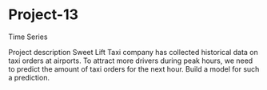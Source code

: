 # Project-13
Time Series

Project description
Sweet Lift Taxi company has collected historical data on taxi orders at airports. To attract more drivers during peak hours, we need to predict the amount of taxi orders for the next hour. Build a model for such a prediction.
